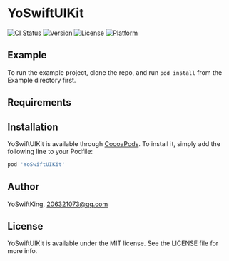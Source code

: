 # YoSwiftUIKit

[![CI Status](https://img.shields.io/travis/YoSwiftKing/YoSwiftUIKit.svg?style=flat)](https://travis-ci.org/YoSwiftKing/YoSwiftUIKit)
[![Version](https://img.shields.io/cocoapods/v/YoSwiftUIKit.svg?style=flat)](https://cocoapods.org/pods/YoSwiftUIKit)
[![License](https://img.shields.io/cocoapods/l/YoSwiftUIKit.svg?style=flat)](https://cocoapods.org/pods/YoSwiftUIKit)
[![Platform](https://img.shields.io/cocoapods/p/YoSwiftUIKit.svg?style=flat)](https://cocoapods.org/pods/YoSwiftUIKit)

## Example

To run the example project, clone the repo, and run `pod install` from the Example directory first.

## Requirements

## Installation

YoSwiftUIKit is available through [CocoaPods](https://cocoapods.org). To install
it, simply add the following line to your Podfile:

```ruby
pod 'YoSwiftUIKit'
```

## Author

YoSwiftKing, 206321073@qq.com

## License

YoSwiftUIKit is available under the MIT license. See the LICENSE file for more info.
